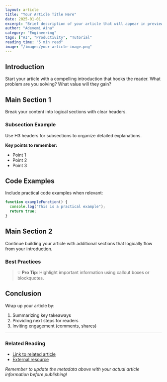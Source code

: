 ```yaml
---
layout: article
title: "Your Article Title Here"
date: 2025-01-01
excerpt: "Brief description of your article that will appear in previews and summaries."
author: "Adeyemi Aina"
category: "Engineering"
tags: ["AI", "Productivity", "Tutorial"
reading_time: "5 min read"
image: "/images/your-article-image.png"
---
```


## Introduction

Start your article with a compelling introduction that hooks the reader. What problem are you solving? What value will they gain?

## Main Section 1

Break your content into logical sections with clear headers.

### Subsection Example

Use H3 headers for subsections to organize detailed explanations.

**Key points to remember:**
- Point 1
- Point 2
- Point 3

## Code Examples

Include practical code examples when relevant:

```javascript
function exampleFunction() {
  console.log("This is a practical example");
  return true;
}
```

## Main Section 2

Continue building your article with additional sections that logically flow from your introduction.

### Best Practices

> 💡 **Pro Tip**: Highlight important information using callout boxes or blockquotes.

## Conclusion

Wrap up your article by:
1. Summarizing key takeaways
2. Providing next steps for readers
3. Inviting engagement (comments, shares)

---

### Related Reading

- [Link to related article](/articles/related-article.html)
- [External resource](https://example.com)

*Remember to update the metadata above with your actual article information before publishing!*
